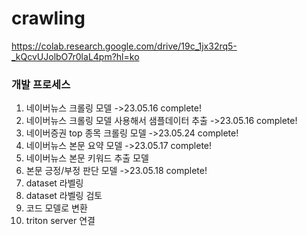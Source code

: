 # crawling
https://colab.research.google.com/drive/19c_1jx32rq5-_kQcvUJolbO7r0laL4pm?hl=ko

### 개발 프로세스
1. 네이버뉴스 크롤링 모델 ->23.05.16 complete!
2. 네이버뉴스 크롤링 모델 사용해서 샘플데이터 추출 ->23.05.16 complete!
3. 네이버증권 top 종목 크롤링 모델 ->23.05.24 complete!
4. 네이버뉴스 본문 요약 모델 ->23.05.17 complete!
5. 네이버뉴스 본문 키워드 추출 모델 
6. 본문 긍정/부정 판단 모델 ->23.05.18 complete!
7. dataset 라벨링
8. dataset 라벨링 검토
9. 코드 모델로 변환
10. triton server 연결
